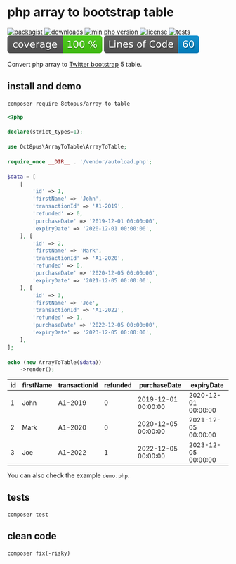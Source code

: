 # php array to bootstrap table

[![packagist](https://poser.pugx.org/8ctopus/array-to-table/v)](https://packagist.org/packages/8ctopus/array-to-table)
[![downloads](https://poser.pugx.org/8ctopus/array-to-table/downloads)](https://packagist.org/packages/8ctopus/array-to-table)
[![min php version](https://poser.pugx.org/8ctopus/array-to-table/require/php)](https://packagist.org/packages/8ctopus/array-to-table)
[![license](https://poser.pugx.org/8ctopus/array-to-table/license)](https://packagist.org/packages/8ctopus/array-to-table)
[![tests](https://github.com/8ctopus/php-array-to-table/actions/workflows/tests.yml/badge.svg)](https://github.com/8ctopus/php-array-to-table/actions/workflows/tests.yml)
![code coverage badge](https://raw.githubusercontent.com/8ctopus/php-array-to-table/image-data/coverage.svg)
![lines of code](https://raw.githubusercontent.com/8ctopus/php-array-to-table/image-data/lines.svg)

Convert php array to [Twitter bootstrap](https://getbootstrap.com/) 5 table.

## install and demo

```sh
composer require 8ctopus/array-to-table
```

```php
<?php

declare(strict_types=1);

use Oct8pus\ArrayToTable\ArrayToTable;

require_once __DIR__ . '/vendor/autoload.php';

$data = [
    [
        'id' => 1,
        'firstName' => 'John',
        'transactionId' => 'A1-2019',
        'refunded' => 0,
        'purchaseDate' => '2019-12-01 00:00:00',
        'expiryDate' => '2020-12-01 00:00:00',
    ], [
        'id' => 2,
        'firstName' => 'Mark',
        'transactionId' => 'A1-2020',
        'refunded' => 0,
        'purchaseDate' => '2020-12-05 00:00:00',
        'expiryDate' => '2021-12-05 00:00:00',
    ], [
        'id' => 3,
        'firstName' => 'Joe',
        'transactionId' => 'A1-2022',
        'refunded' => 1,
        'purchaseDate' => '2022-12-05 00:00:00',
        'expiryDate' => '2023-12-05 00:00:00',
    ],
];

echo (new ArrayToTable($data))
    ->render();
```

<table class="table">
<thead>
  <tr>
    <th scope="col">id</th>
    <th scope="col">firstName</th>
    <th scope="col">transactionId</th>
    <th scope="col">refunded</th>
    <th scope="col">purchaseDate</th>
    <th scope="col">expiryDate</th>
  </tr>
</thead>
<tbody>
  <tr>
    <td>1</td>
    <td>John</td>
    <td>A1-2019</td>
    <td>0</td>
    <td>2019-12-01 00:00:00</td>
    <td>2020-12-01 00:00:00</td>
  </tr>
  <tr>
    <td>2</td>
    <td>Mark</td>
    <td>A1-2020</td>
    <td>0</td>
    <td>2020-12-05 00:00:00</td>
    <td>2021-12-05 00:00:00</td>
  </tr>
  <tr>
    <td>3</td>
    <td>Joe</td>
    <td>A1-2022</td>
    <td>1</td>
    <td>2022-12-05 00:00:00</td>
    <td>2023-12-05 00:00:00</td>
  </tr>
</tbody>
</table>

You can also check the example `demo.php`.

## tests

    composer test

## clean code

    composer fix(-risky)
